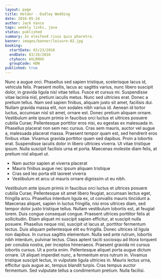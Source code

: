 ```yaml
---
layout: page
title: Holder - Dudley Wedding
date: 2016-05-24
author: Jack Vance
tags: weekly links, java
status: published
summary: In eleifend risus quis pharetra.
banner: images/banner/leisure-02.jpg
booking:
  startDate: 03/23/2018
  endDate: 03/26/2018
  ctyhocn: AVLRRHX
  groupCode: HDW
published: true
---
```

Nunc a augue orci. Phasellus sed sapien tristique, scelerisque lacus id, vehicula felis. Praesent mollis, lacus ac sagittis varius, nunc libero suscipit dolor, in gravida ligula nisl vitae tellus. Fusce et cursus mi. Suspendisse vitae lacinia nisl, pretium iaculis metus. Nunc sed ultricies erat. Donec a pretium tellus. Nam sed sapien finibus, aliquam justo sit amet, facilisis dui. Nullam gravida massa elit, non sodales nibh varius id. Aenean id tortor luctus, accumsan nisl sit amet, ornare est.
Donec pretium aliquam ornare. Vestibulum ante ipsum primis in faucibus orci luctus et ultrices posuere cubilia Curae; Pellentesque porttitor eros nisi, eu egestas ex malesuada in. Phasellus placerat non sem nec cursus. Cras sem mauris, auctor vel augue a, malesuada placerat massa. Praesent tempor quam est, sed hendrerit eros finibus vitae. Vivamus gravida porttitor quam sed dapibus. Proin a lobortis erat. Suspendisse iaculis dolor in libero ultricies viverra. Ut vitae tristique ipsum. Nulla suscipit facilisis urna et porta. Maecenas molestie diam felis, at pretium nisl aliquet ut.

* Nam auctor sapien at viverra placerat
* Mauris finibus augue nec ipsum aliquam tristique
* Cras sed leo porta elit laoreet viverra
* Vestibulum et arcu ut mauris ornare dignissim ut eu nibh.

Vestibulum ante ipsum primis in faucibus orci luctus et ultrices posuere cubilia Curae; Pellentesque sit amet libero feugiat, accumsan lectus eget, fringilla arcu. Phasellus interdum ligula ex, ut convallis mauris tincidunt a. Maecenas aliquet, sapien in luctus fringilla, nisi eros ultrices diam, sed tempor dolor justo tristique tellus. Nullam vestibulum lobortis est, at feugiat lorem. Duis congue consequat congue. Praesent ultrices porttitor felis at sollicitudin. Etiam aliquet mi suscipit sapien efficitur, at suscipit nulla posuere. Phasellus neque nisl, suscipit ut lacus at, porttitor fermentum lectus.
Duis aliquam pellentesque elit eu fringilla. Donec ultrices id ligula non dapibus. In cursus sagittis elementum. Nulla sed ante rutrum, lobortis nibh interdum, pulvinar lectus. Class aptent taciti sociosqu ad litora torquent per conubia nostra, per inceptos himenaeos. Praesent gravida mi cursus lobortis cursus. Ut a porta enim. Pellentesque aliquet porta augue dictum ornare. Ut aliquet imperdiet nunc, a fermentum eros rutrum in. Vivamus tristique suscipit lectus, in vulputate ligula ultricies in. Mauris lectus urna, efficitur quis augue ac, tempus blandit turpis. Cras tempus auctor fermentum. Sed vulputate tellus a condimentum pretium. Nulla facilisi.
